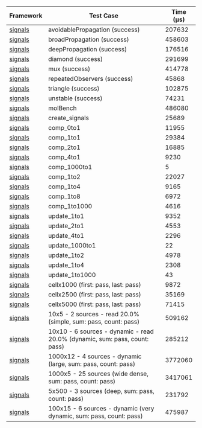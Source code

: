 | Framework | Test Case | Time (μs) |
| --- | --- | --- |
| [signals](https://github.com/rodydavis/signals.dart) | avoidablePropagation (success) | 207632 |
| [signals](https://github.com/rodydavis/signals.dart) | broadPropagation (success) | 458603 |
| [signals](https://github.com/rodydavis/signals.dart) | deepPropagation (success) | 176516 |
| [signals](https://github.com/rodydavis/signals.dart) | diamond (success) | 291699 |
| [signals](https://github.com/rodydavis/signals.dart) | mux (success) | 414778 |
| [signals](https://github.com/rodydavis/signals.dart) | repeatedObservers (success) | 45868 |
| [signals](https://github.com/rodydavis/signals.dart) | triangle (success) | 102875 |
| [signals](https://github.com/rodydavis/signals.dart) | unstable (success) | 74231 |
| [signals](https://github.com/rodydavis/signals.dart) | molBench | 486080 |
| [signals](https://github.com/rodydavis/signals.dart) | create_signals | 25689 |
| [signals](https://github.com/rodydavis/signals.dart) | comp_0to1 | 11955 |
| [signals](https://github.com/rodydavis/signals.dart) | comp_1to1 | 29384 |
| [signals](https://github.com/rodydavis/signals.dart) | comp_2to1 | 16885 |
| [signals](https://github.com/rodydavis/signals.dart) | comp_4to1 | 9230 |
| [signals](https://github.com/rodydavis/signals.dart) | comp_1000to1 | 5 |
| [signals](https://github.com/rodydavis/signals.dart) | comp_1to2 | 22027 |
| [signals](https://github.com/rodydavis/signals.dart) | comp_1to4 | 9165 |
| [signals](https://github.com/rodydavis/signals.dart) | comp_1to8 | 6972 |
| [signals](https://github.com/rodydavis/signals.dart) | comp_1to1000 | 4616 |
| [signals](https://github.com/rodydavis/signals.dart) | update_1to1 | 9352 |
| [signals](https://github.com/rodydavis/signals.dart) | update_2to1 | 4553 |
| [signals](https://github.com/rodydavis/signals.dart) | update_4to1 | 2296 |
| [signals](https://github.com/rodydavis/signals.dart) | update_1000to1 | 22 |
| [signals](https://github.com/rodydavis/signals.dart) | update_1to2 | 4978 |
| [signals](https://github.com/rodydavis/signals.dart) | update_1to4 | 2308 |
| [signals](https://github.com/rodydavis/signals.dart) | update_1to1000 | 43 |
| [signals](https://github.com/rodydavis/signals.dart) | cellx1000 (first: pass, last: pass) | 9872 |
| [signals](https://github.com/rodydavis/signals.dart) | cellx2500 (first: pass, last: pass) | 35169 |
| [signals](https://github.com/rodydavis/signals.dart) | cellx5000 (first: pass, last: pass) | 71415 |
| [signals](https://github.com/rodydavis/signals.dart) | 10x5 - 2 sources - read 20.0% (simple, sum: pass, count: pass) | 509162 |
| [signals](https://github.com/rodydavis/signals.dart) | 10x10 - 6 sources - dynamic - read 20.0% (dynamic, sum: pass, count: pass) | 285212 |
| [signals](https://github.com/rodydavis/signals.dart) | 1000x12 - 4 sources - dynamic (large, sum: pass, count: pass) | 3772060 |
| [signals](https://github.com/rodydavis/signals.dart) | 1000x5 - 25 sources (wide dense, sum: pass, count: pass) | 3417061 |
| [signals](https://github.com/rodydavis/signals.dart) | 5x500 - 3 sources (deep, sum: pass, count: pass) | 231792 |
| [signals](https://github.com/rodydavis/signals.dart) | 100x15 - 6 sources - dynamic (very dynamic, sum: pass, count: pass) | 475987 |
